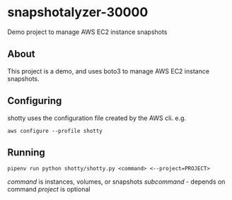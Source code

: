 # snapshotalyzer-30000

Demo project to manage AWS EC2 instance snapshots

## About

 This project is a demo, and uses boto3 to manage AWS EC2 instance snapshots.
 
 ## Configuring
 
 shotty uses the configuration file created by the AWS cli. e.g.
 
 `aws configure --profile shotty`
 
 ## Running
 
 `pipenv run python shotty/shotty.py <command> <--project=PROJECT>`
 
 *command* is instances, volumes, or snapshots
 *subcommand* - depends on command
 *project* is optional